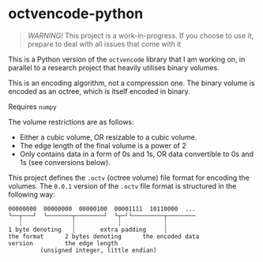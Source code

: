 # octvencode-python
> *WARNING!* This project is a work-in-progress. If you choose to use it, prepare to deal with all issues that come with it

This is a Python version of the `octvencode` library that I am working on, in parallel to a research project that heavily utilises binary volumes.

This is an encoding algorithm, not a compression one. The binary volume is encoded as an octree, which is itself encoded in binary.

Requires `numpy`

The volume restrictions are as follows:
* Either a cubic volume, OR resizable to a cubic volume.
* The edge length of the final volume is a power of 2
* Only contains data in a form of 0s and 1s, OR data convertible to 0s and 1s (see conversions below).


This project defines the `.octv` (octree volume) file format for encoding the volumes. 
The `0.0.1` version of the `.octv` file format is structured in the following way:
```
00000000  00000000  00000100  00001111  10110000  ...
└──┬───┘  └───────┬────────┘  └┬─┘└─────────┬────────
   ┆              ┆            ┆            ┆
1 byte denoting   ┆       extra padding     ┆
the format      2 bytes denoting      the encoded data
version         the edge length
         (unsigned integer, little endian) 
```

